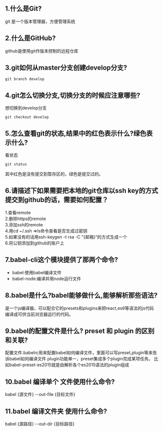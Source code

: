 ## 1.什么是Git?    
git 是一个版本管理器，方便管理系统
## 2.什么是GitHub?
github是使用git作版本控制的远程仓库
## 3.git如何从master分支创建develop分支?
```
git branch develop
```
## 4.git怎么切换分支,切换分支的时候应注意哪些?
想切换到develop分支
```
git checkout develop
```
## 5.怎么查看git的状态,结果中的红色表示什么?绿色表示什么?
看状态
```
git status
```
其中红色是没有提交到暂存区的，绿色是提交过的。
## 6.请描述下如果需要把本地的git仓库以ssh key的方式提交到github的话，需要如何配置？
1.查看remote  
2.删除https的remote    
3.添加ssh的remote  
4.用cd ~/.ssh =>ls命令查看是否生成过密钥    
5.如果没有的话用ssh-keygen -t rsa -C ”{邮箱}“的方式生成一个     
6.将公钥添加到github的账户上
## 7.babel-cli这个模块提供了那两个命令?
* babel:使用babel编译文件
* babel-node:编译并用node运行文件
## 8.babel是什么?babel能够做什么,能够解析那些语法?
是一个js编译器，可以配合它的presets和plugins来把react,es6等语法的js代码
编译成可供当前浏览器运行的代码。
## 9.babel的配置文件是什么? preset 和 plugin 的区别和关联?
配置文件.babelrc用来配置babel如何编译文件，里面可以写preset,plugin等来告诉babel如何编译文件
plugin功能单一，preset集成多个plugin完成某项任务。
比如babel-preset-es2015就是由解析各个es2015语法的plugin组成
## 10.babel 编译单个 文件使用什么命令?
babel {源文件} --out-file {目标文件}
## 11.babel 编译文件夹 使用什么命令?
babel {源路径} --out-dir {目标路径}